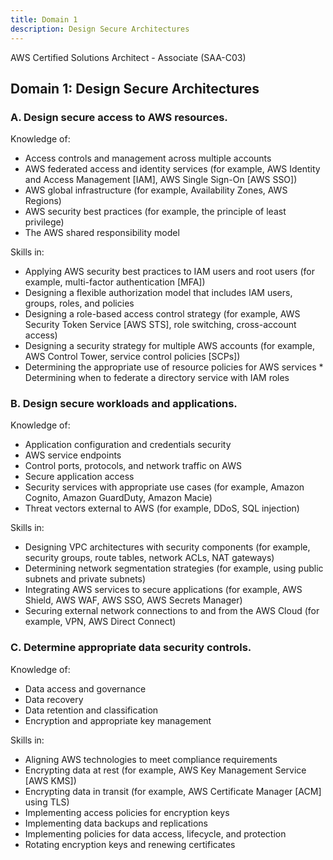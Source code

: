 ```yaml
---
title: Domain 1
description: Design Secure Architectures
---
```




AWS Certified Solutions Architect - Associate (SAA-C03)


## Domain 1: Design Secure Architectures  
### A. Design secure access to AWS resources.  
 
Knowledge of: 
*	Access controls and management across multiple accounts 
*	AWS federated access and identity services (for example, AWS Identity and Access Management [IAM], AWS Single Sign-On [AWS SSO]) 
*	AWS global infrastructure (for example, Availability Zones, AWS Regions) 
*	AWS security best practices (for example, the principle of least privilege) 
*	The AWS shared responsibility model 
 
Skills in: 
*	Applying AWS security best practices to IAM users and root users (for example, multi-factor authentication [MFA]) 
*	Designing a flexible authorization model that includes IAM users, groups, roles, and policies 
*	Designing a role-based access control strategy (for example, AWS Security Token Service [AWS STS], role switching, cross-account access) 
*	Designing a security strategy for multiple AWS accounts (for example, AWS Control Tower, service control policies [SCPs]) 
*	Determining the appropriate use of resource policies for AWS services * 	Determining when to federate a directory service with IAM roles 
 
### B. Design secure workloads and applications. 
 
Knowledge of: 
*	Application configuration and credentials security 
*	AWS service endpoints 
*	Control ports, protocols, and network traffic on AWS 
*	Secure application access 
*	Security services with appropriate use cases (for example, Amazon Cognito, Amazon GuardDuty, Amazon Macie) 
*	Threat vectors external to AWS (for example, DDoS, SQL injection) 
 
Skills in: 
*	Designing VPC architectures with security components (for example, security groups, route tables, network ACLs, NAT gateways) 
*	Determining network segmentation strategies (for example, using public subnets and private subnets) 
*	Integrating AWS services to secure applications (for example, AWS Shield, AWS WAF, AWS SSO, AWS Secrets Manager) 
*	Securing external network connections to and from the AWS Cloud (for example, VPN, AWS Direct Connect) 
 
 	 
### C. Determine appropriate data security controls. 
 
Knowledge of: 
*	Data access and governance 
*	Data recovery 
*	Data retention and classification 
*	Encryption and appropriate key management 
 
Skills in: 
*	Aligning AWS technologies to meet compliance requirements 
*	Encrypting data at rest (for example, AWS Key Management Service [AWS KMS]) 
*	Encrypting data in transit (for example, AWS Certificate Manager [ACM] using TLS) 
*	Implementing access policies for encryption keys 
*	Implementing data backups and replications 
*	Implementing policies for data access, lifecycle, and protection 
*	Rotating encryption keys and renewing certificates 
